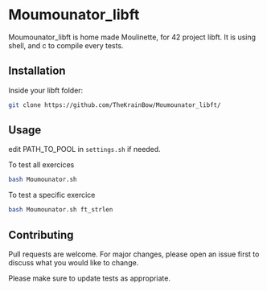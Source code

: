 # Moumounator_libft

Moumounator_libft is home made Moulinette, for 42 project libft.
It is using shell, and c to compile every tests.

## Installation

Inside your libft folder:

```bash
git clone https://github.com/TheKrainBow/Moumounator_libft/
```

## Usage

edit PATH_TO_POOL in `settings.sh` if needed.

To test all exercices
```bash
bash Moumounator.sh
```

To test a specific exercice
```bash
bash Moumounator.sh ft_strlen
```

## Contributing

Pull requests are welcome. For major changes, please open an issue first
to discuss what you would like to change.

Please make sure to update tests as appropriate.